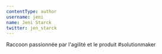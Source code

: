 ```yaml
---
contentType: author
username: jeni
name: Jeni Starck
twitter: jen_starck
---
```

Raccoon passionnée par l'agilité et le produit #solutionmaker
